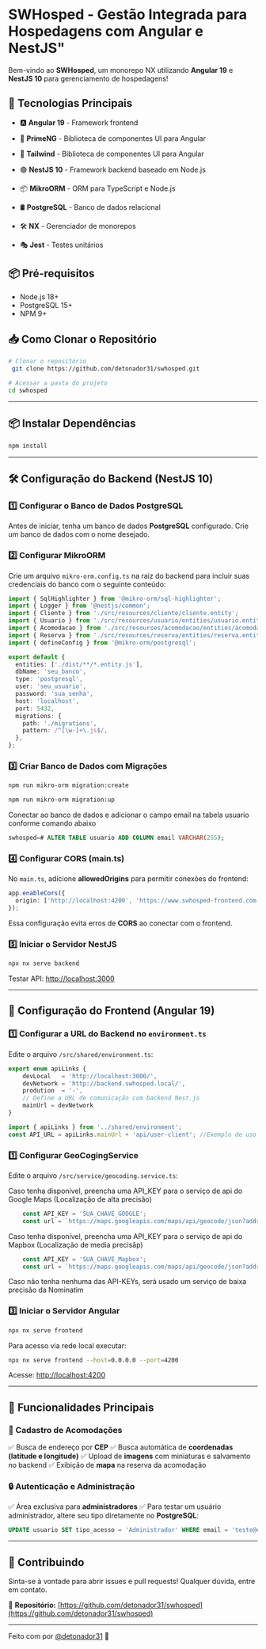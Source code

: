 # SWHosped - Gestão Integrada para Hospedagens com Angular e NestJS"


Bem-vindo ao **SWHosped**, um monorepo NX utilizando **Angular 19** e **NestJS 10** para gerenciamento de hospedagens!

## 🚀 Tecnologias Principais

- 🅰️ **Angular 19** - Framework frontend
- 🎨 **PrimeNG** - Biblioteca de componentes UI para Angular
- 🎨 **Tailwind**  - Biblioteca de componentes UI para Angular
- 🟢 **NestJS 10** - Framework backend baseado em Node.js
- 📦 **MikroORM** - ORM para TypeScript e Node.js
- 🛢️ **PostgreSQL** - Banco de dados relacional


- 🛠️ **NX** - Gerenciador de monorepos
- 🎭 **Jest** - Testes unitários
  

## 📦 Pré-requisitos
- Node.js 18+
- PostgreSQL 15+
- NPM 9+


## 📥 Como Clonar o Repositório

```sh
# Clonar o repositório
 git clone https://github.com/detonador31/swhosped.git

# Acessar a pasta do projeto
cd swhosped
```

---

## 📦 Instalar Dependências

```sh
npm install
```

---

## 🛠️ Configuração do Backend (NestJS 10)

### 1️⃣ Configurar o Banco de Dados PostgreSQL

Antes de iniciar, tenha um banco de dados **PostgreSQL** configurado.
Crie um banco de dados com o nome desejado.

### 2️⃣ Configurar MikroORM

Crie um arquivo `mikro-orm.config.ts` na raiz do backend para incluir suas credenciais do banco com o seguinte conteúdo:

```ts
import { SqlHighlighter } from '@mikro-orm/sql-highlighter';
import { Logger } from '@nestjs/common';
import { Cliente } from './src/resources/cliente/cliente.entity';
import { Usuario } from './src/resources/usuario/entities/usuario.entity';
import { Acomodacao } from './src/resources/acomodacao/entities/acomodacao.entity';
import { Reserva } from './src/resources/reserva/entities/reserva.entity';
import { defineConfig } from '@mikro-orm/postgresql';

export default {
  entities: ['./dist/**/*.entity.js'],
  dbName: 'seu_banco',
  type: 'postgresql',
  user: 'seu_usuario',
  password: 'sua_senha',
  host: 'localhost',
  port: 5432,
  migrations: {
    path: './migrations',
    pattern: /^[\w-]+\.js$/,
  },
};
```

### 3️⃣ Criar Banco de Dados com Migrações

```sh
npm run mikro-orm migration:create
```

```sh
npm run mikro-orm migration:up
```
Conectar ao banco de dados e adicionar o campo email na tabela usuario conforme comando abaixo
```sql
swhosped=# ALTER TABLE usuario ADD COLUMN email VARCHAR(255);
```

### 4️⃣ Configurar CORS (main.ts)

No `main.ts`, adicione **allowedOrigins** para permitir conexões do frontend:

```ts
app.enableCors({
  origin: ['http://localhost:4200', 'https://www.swhosped-frontend.com.br'],
});
```

Essa configuração evita erros de **CORS** ao conectar com o frontend.

### 5️⃣ Iniciar o Servidor NestJS

```sh
npx nx serve backend
```

Testar API: [http://localhost:3000](http://localhost:3000)

---

## 🎨 Configuração do Frontend (Angular 19)

### 1️⃣ Configurar a URL do Backend no `environment.ts`

Edite o arquivo `/src/shared/environment.ts`:

```ts
export enum apiLinks {
    devLocal   = 'http://localhost:3000/',
    devNetwork = 'http://backend.swhosped.local/',
    prodution  = '-',
    // Define a URL de comunicação com backend Nest.js
    mainUrl = devNetwork
}
```

```ts
import { apiLinks } from '../shared/environment';
const API_URL = apiLinks.mainUrl + 'api/user-client'; //Exemplo de uso
```

### 1️⃣ Configurar GeoCogingService

Edite o arquivo `/src/service/geocoding.service.ts`:

Caso tenha disponível, preencha uma API_KEY para o serviço de api do Google Maps (Localização de alta precisão)
```ts
    const API_KEY = 'SUA_CHAVE_GOOGLE';
    const url = `https://maps.googleapis.com/maps/api/geocode/json?address=${encodeURIComponent(endereco)}&key=${API_KEY}`;
```

Caso tenha disponível, preencha uma API_KEY para o serviço de api do Mapbox (Localização de media precisãp)
```ts
    const API_KEY = 'SUA_CHAVE_Mapbox';
    const url = `https://maps.googleapis.com/maps/api/geocode/json?address=${encodeURIComponent(endereco)}&key=${API_KEY}`;
```

Caso não tenha nenhuma das API-KEYs, será usado um serviço de baixa precisão da Nominatim


### 3️⃣ Iniciar o Servidor Angular

```sh
npx nx serve frontend
```

Para acesso via rede local executar:
```sh
npx nx serve frontend --host=0.0.0.0 --port=4200
```

Acesse: [http://localhost:4200](http://localhost:4200)

---

## 🏡 Funcionalidades Principais

### 🏨 Cadastro de Acomodações
✅ Busca de endereço por **CEP**
✅ Busca automática de **coordenadas (latitude e longitude)**
✅ Upload de **imagens** com miniaturas e salvamento no backend
✅ Exibição de **mapa** na reserva da acomodação

### 🔒 Autenticação e Administração
✅ Área exclusiva para **administradores**
✅ Para testar um usuário administrador, altere seu tipo diretamente no **PostgreSQL**:

```sql
UPDATE usuario SET tipo_acesso = 'Administrador' WHERE email = 'teste@email.com';
```

---

## 🤝 Contribuindo
Sinta-se à vontade para abrir issues e pull requests! Qualquer dúvida, entre em contato.

📌 **Repositório:** [https://github.com/detonador31/swhosped](https://github.com/detonador31/swhosped)

---

Feito com por [@detonador31](https://github.com/detonador31) 🚀

